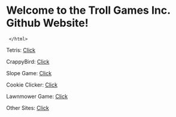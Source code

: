 # Welcome to the Troll Games Inc. Github Website! 

<html>
 
 <script async src="https://pagead2.googlesyndication.com/pagead/js/adsbygoogle.js?client=ca-pub-1674697093297251"
     crossorigin="anonymous"></script>
<!-- Ads 1 -->
<ins class="adsbygoogle"
     style="display:block"
     data-ad-client="ca-pub-1674697093297251"
     data-ad-slot="2419564026"
     data-ad-format="auto"
     data-full-width-responsive="true"></ins>
<script>
     (adsbygoogle = window.adsbygoogle || []).push({});
</script>
 
     </html>
     
Tetris: [Click](https://trollgamesinc.github.io/Tetris/)

CrappyBird: [Click](https://trollgamesinc.github.io/CrappyBird/)

Slope Game: [Click](https://trollgamesinc.github.io/Slope-Game/)

Cookie Clicker: [Click](https://trollgamesinc.github.io/CookieClicker/)

Lawnmower Game: [Click](https://trollgamesinc.github.io/Lawnmower-Game/)

Other Sites: [Click](https://sites.google.com/my.npsct.org/troll/our-sites/)
